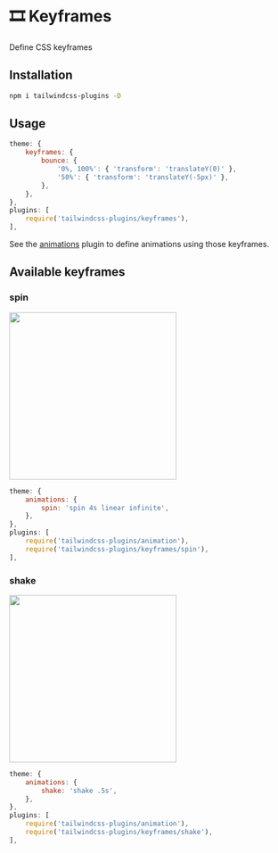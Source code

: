 # 🎞️ Keyframes

Define CSS keyframes

## Installation

```bash
npm i tailwindcss-plugins -D
```

## Usage
```js
theme: {
    keyframes: {
        bounce: {
            '0%, 100%': { 'transform': 'translateY(0)' },
            '50%': { 'transform': 'translateY(-5px)' },
        },
    },
},
plugins: [
    require('tailwindcss-plugins/keyframes'),
],
```

See the [animations](../animations) plugin to define animations using those keyframes.

## Available keyframes

### spin

<img src="https://user-images.githubusercontent.com/3642397/62825393-ae9afe00-bba2-11e9-8639-cfc6496b1dd6.gif" width="300">

```js
theme: {
    animations: {
        spin: 'spin 4s linear infinite',
    },
},
plugins: [
    require('tailwindcss-plugins/animation'),
    require('tailwindcss-plugins/keyframes/spin'),
],
```

### shake

<img src="https://user-images.githubusercontent.com/3642397/62825392-ae9afe00-bba2-11e9-9e55-f24eb372b198.gif" width="300">

```js
theme: {
    animations: {
        shake: 'shake .5s',
    },
},
plugins: [
    require('tailwindcss-plugins/animation'),
    require('tailwindcss-plugins/keyframes/shake'),
],
```
